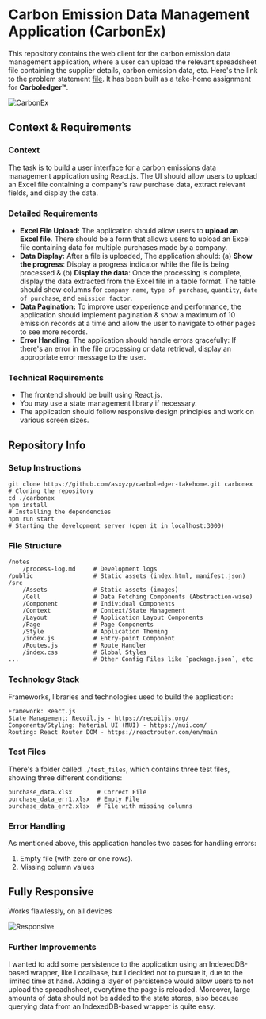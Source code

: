 # Carbon Emission Data Management Application (CarbonEx)

This repository contains the web client for the carbon emission data management application, where a user can upload the relevant spreadsheet file containing the supplier details, carbon emission data, etc. Here's the link to the problem statement [file](https://carboledger.notion.site/Carboledger-Front-end-Assignment-4dd4b5fb1fb34f73a01d2ef0ab389dc6). It has been built as a take-home assignment for **Carboledger&trade;**.

![CarbonEx](https://s11.gifyu.com/images/SgKPS.gif)

## Context & Requirements

### Context

The task is to build a user interface for a carbon emissions data management application using React.js. The UI should allow users to upload an Excel file containing a company's raw purchase data, extract relevant fields, and display the data.

### Detailed Requirements

- **Excel File Upload:** The application should allow users to **upload an Excel file**. There should be a form that allows users to upload an Excel file containing data for multiple purchases made by a company.
- **Data Display:** After a file is uploaded, The application should: (a) **Show the progress**: Display a progress indicator while the file is being processed & (b) **Display the data**: Once the processing is complete, display the data extracted from the Excel file in a table format. The table should show columns for `company name`, `type of purchase`, `quantity`, `date of purchase`, and `emission factor`.
- **Data Pagination:** To improve user experience and performance, the application should implement pagination & show a maximum of 10 emission records at a time and allow the user to navigate to other pages to see more records.
- **Error Handling:** The application should handle errors gracefully: If there's an error in the file processing or data retrieval, display an appropriate error message to the user.

### Technical Requirements

- The frontend should be built using React.js.
- You may use a state management library if necessary.
- The application should follow responsive design principles and work on various screen sizes.

## Repository Info

### Setup Instructions

```
git clone https://github.com/asxyzp/carboledger-takehome.git carbonex           # Cloning the repository
cd ./carbonex
npm install                                                                     # Installing the dependencies
npm run start                                                                   # Starting the development server (open it in localhost:3000)
```

### File Structure

```
/notes
    /process-log.md     # Development logs
/public                 # Static assets (index.html, manifest.json)
/src
    /Assets             # Static assets (images)
    /Cell               # Data Fetching Components (Abstraction-wise)
    /Component          # Individual Components
    /Context            # Context/State Management
    /Layout             # Application Layout Components
    /Page               # Page Components
    /Style              # Application Theming
    /index.js           # Entry-point Component
    /Routes.js          # Route Handler
    /index.css          # Global Styles
...                     # Other Config Files like `package.json`, etc
```

### Technology Stack

Frameworks, libraries and technologies used to build the application:

```
Framework: React.js
State Management: Recoil.js - https://recoiljs.org/
Components/Styling: Material UI (MUI) - https://mui.com/
Routing: React Router DOM - https://reactrouter.com/en/main
```

### Test Files

There's a folder called `./test_files`, which contains three test files, showing three different conditions:

```
purchase_data.xlsx       # Correct File
purchase_data_err1.xlsx  # Empty File
purchase_data_err2.xlsx  # File with missing columns
```

### Error Handling

As mentioned above, this application handles two cases for handling errors:

1. Empty file (with zero or one rows).
2. Missing column values

## Fully Responsive

Works flawlessly, on all devices

![Responsive](https://i.ibb.co/Nt8D59Q/Untitled.png)

### Further Improvements

I wanted to add some persistence to the application using an IndexedDB-based wrapper, like Localbase, but I decided not to pursue it, due to the limited time at hand. Adding a layer of persistence would allow users to not upload the spreadhsheet, everytime the page is reloaded. Moreover, large amounts of data should not be added to the state stores, also because querying data from an IndexedDB-based wrapper is quite easy.
